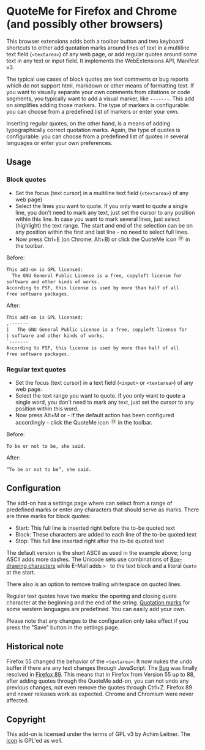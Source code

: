 # QuoteMe for Firefox and Chrome (and possibly other browsers)

This browser extensions adds both a toolbar button and two keyboard shortcuts
to either add quotation marks around lines of text in a multiline text field
(`<textarea>`) of any web page, or add regular quotes around some text in
any text or input field. It implements the WebExtensions API, Manifest v3.

The typical use cases of block quotes are text comments or bug reports
which do not support html, markdown or other means of formatting text.
If you want to visually separate your own comments from citations or code
segments, you typically want to add a visual marker, like `-------`. This
add on simplifies adding those markers. The type of markers is configurable:
you can choose from a predefined list of markers or enter your own.

Inserting regular quotes, on the other hand, is a means of adding
typographically correct quotation marks. Again, the type of quotes is
configurable: you can choose from a predefined list of quotes in several
languages or enter your own preferences.

## Usage

### Block quotes

* Set the focus (text cursor) in a multiline text field (`<textarea>`) of
  any web page)
* Select the lines you want to quote. If you only want to quote a single
  line, you don't need to mark any text, just set the cursor to any position
  within this line. In case you want to mark several lines, just select
  (highlight) the text range. The start and end of the selection can be on
  any position within the first and last line - no need to select full lines.
* Now press Ctrl+E (on Chrome: Alt+B) or click the QuoteMe icon
  ![QuoteMe](icons/quote-16.png "QuoteMe icon") in the toolbar.

Before:

    This add-on is GPL licensed:
      The GNU General Public License is a free, copyleft license for
    software and other kinds of works.
    According to FSF, this license is used by more than half of all
    free software packages.

After:

    This add-on is GPL licensed:
    ,-------
    |   The GNU General Public License is a free, copyleft license for
    | software and other kinds of works.
    `-------
    According to FSF, this license is used by more than half of all
    free software packages.

### Regular text quotes

* Set the focus (text cursor) in a text field (`<input>` or `<textarea>`)
  of any web page.
* Select the text range you want to quote. If you only want to quote a single
  word, you don't need to mark any text, just set the cursor to any position
  within this word.
* Now press Alt+M or - if the default action has been configured accordingly -
  click the QuoteMe icon ![QuoteMe](icons/quote-16.png "QuoteMe icon")
  in the toolbar.

Before:

    To be or not to be, she said.

After:

    “To be or not to be”, she said.

Configuration
-------------

The add-on has a settings page where can select from a range of predefined
marks or enter any characters that should serve as marks. There are three
marks for block quotes:

* Start: This full line is inserted right before the to-be quoted text
* Block: These characters are added to each line of the to-be quoted text
* Stop: This full line inserted right after the to-be quoted text

The default version is the short ASCII as used in the example above;
long ASCII adds more dashes. The Unicode sets use combinations of
[Box-drawing characters](https://en.wikipedia.org/wiki/Box-drawing_character)
while E-Mail adds `> ` to the text block and a literal `Quote` at the start.

There also is an option to remove trailing whitespace on quoted lines.

Regular text quotes have two marks: the opening and closing quote character
at the beginning and the end of the string.
[Quotation marks](https://en.wikipedia.org/wiki/Quotation_mark#Summary_table)
for some western languages are predefined. You can easily add your own.

Please note that any changes to the configuration only take effect if you
press the "Save" button in the settings page.

Historical note
---------------

Firefox 55 changed the behavior of the `<textarea>`: It now nukes the undo
buffer if there are any text changes through JavaScript. The
[Bug](https://bugzilla.mozilla.org/show_bug.cgi?id=1220696#c10)
was finally resolved in
[Firefox 89](https://developer.mozilla.org/en-US/docs/Mozilla/Firefox/Releases/89).
This means that in Firefox from Version 55 up to 88, after adding quotes
through the QuoteMe add-on, you can not undo any previous changes, not even
remove the quotes through Ctrl+Z. Firefox 89 and newer releases work as expected.
Chrome and Chromium were never affected.

Copyright
---------

This add-on is licensed under the terms of GPL v3 by Achim Leitner. The
[icon](https://www.shareicon.net/conversation-quotation-quote-113701)
is GPL'ed as well.
